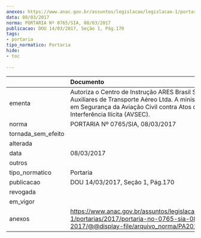 ```yaml
---
anexos: https://www.anac.gov.br/assuntos/legislacao/legislacao-1/portarias/2017/portaria-no-0765-sia-08-03-2017/@@display-file/arquivo_norma/PA2017-0765.pdf
data: 08/03/2017
norma: PORTARIA Nº 0765/SIA, 08/03/2017
publicacao: DOU 14/03/2017, Seção 1, Pág.170
tags:
- portaria
tipo_normatico: Portaria
hide: 
- toc 
 
---
```


|                    | Documento                                                                                                                                                                              |
|:-------------------|:---------------------------------------------------------------------------------------------------------------------------------------------------------------------------------------|
| ementa             | Autoriza o Centro de Instrução ARES Brasil Serviços Auxiliares de Transporte Aéreo Ltda. A ministrar curso em Segurança da Aviação Civil contra Atos de Interferência Ilícita (AVSEC). |
| norma              | PORTARIA Nº 0765/SIA, 08/03/2017                                                                                                                                                       |
| tornada_sem_efeito |                                                                                                                                                                                        |
| alterada           |                                                                                                                                                                                        |
| data               | 08/03/2017                                                                                                                                                                             |
| outros             |                                                                                                                                                                                        |
| tipo_normatico     | Portaria                                                                                                                                                                               |
| publicacao         | DOU 14/03/2017, Seção 1, Pág.170                                                                                                                                                       |
| revogada           |                                                                                                                                                                                        |
| em_vigor           |                                                                                                                                                                                        |
| anexos             | https://www.anac.gov.br/assuntos/legislacao/legislacao-1/portarias/2017/portaria-no-0765-sia-08-03-2017/@@display-file/arquivo_norma/PA2017-0765.pdf                                   |